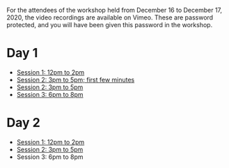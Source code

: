 For the attendees of the workshop held from December 16 to December 17, 2020, the video recordings are available on Vimeo.
These are password protected, and you will have been given this password in the workshop.

# Day 1

* [Session 1: 12pm to 2pm](https://vimeo.com/491645186)
* [Session 2: 3pm to 5pm; first few minutes](https://vimeo.com/491720317) 
* [Session 2: 3pm to 5pm](https://vimeo.com/491720577)
* [Session 3: 6pm to 8pm](https://vimeo.com/491787730)

# Day 2

* [Session 1: 12pm to 2pm](https://vimeo.com/492081815)
* [Session 2: 3pm to 5pm](https://vimeo.com/492152576)
* Session 3: 6pm to 8pm

